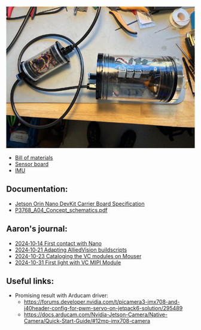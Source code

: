 
![](resources/housed_nano.jpg)

 * [Bill of materials](bill_of_materials.md)
 * [Sensor board](sensor_board_md)
 * [IMU](imu.md)


## Documentation:

* [Jetson Orin Nano DevKit Carrier Board Specification](resources/Jetson-Orin-Nano-DevKit-Carrier-Board-Specification_SP-11324-001_v1.2.pdf)
* [P3768_A04_Concept_schematics.pdf](resources/P3768_A04_Concept_schematics.pdf)

## Aaron's journal:

* [2024‐10‐14 First contact with Nano](journal/2024‐10‐14-Jetson-Bringup.md)
* [2024‐10‐21 Adapting AlliedVision buildscripts](journal/2024‐10‐21-Adapting-AlliedVision-buildscripts.md)
* [2024-10-23 Cataloging the VC modules on Mouser](journal/2024‐04‐23-Considering-Vision-Components-camera-options.md)
* [2024-10-31 First light with VC MIPI Module](journal/2024‐10‐31-First-test-with-Vision-Component-MIPI-module.md)

## Useful links:

* Promising result with Arducam driver: 
    * https://forums.developer.nvidia.com/t/picamera3-imx708-and-j40header-config-for-pwm-servo-on-jetpack6-solution/295489
    * https://docs.arducam.com/Nvidia-Jetson-Camera/Native-Camera/Quick-Start-Guide/#12mp-imx708-camera   